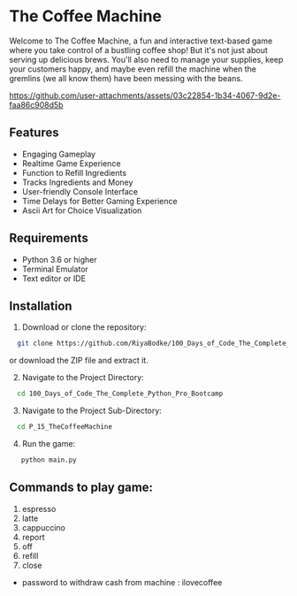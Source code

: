 # The Coffee Machine

 Welcome to The Coffee Machine, a fun and interactive text-based game where you take control of a bustling coffee shop! But it's not just about serving up delicious brews. You'll also need to manage your supplies, keep your customers happy, and maybe even refill the machine when the gremlins (we all know them) have been messing with the beans.

https://github.com/user-attachments/assets/03c22854-1b34-4067-9d2e-faa86c908d5b

## Features

- Engaging Gameplay
- Realtime Game Experience
- Function to Refill Ingredients
- Tracks Ingredients and Money
- User-friendly Console Interface
- Time Delays for Better Gaming Experience
- Ascii Art for Choice Visualization

## Requirements

- Python 3.6 or higher
- Terminal Emulator
- Text editor or IDE 
  
## Installation

1. Download or clone the repository:

```sh
  git clone https://github.com/RiyaBodke/100_Days_of_Code_The_Complete_Python_Pro_Bootcamp
```
or download the ZIP file and extract it.

2. Navigate to the Project Directory:

```sh
  cd 100_Days_of_Code_The_Complete_Python_Pro_Bootcamp
```

3. Navigate to the Project Sub-Directory:

```sh
  cd P_15_TheCoffeeMachine
```

4. Run the game:

```sh
   python main.py
```

## Commands to play game: 

1. espresso
2. latte
3. cappuccino
4. report
5. off
6. refill
7. close

- password to withdraw cash from machine : ilovecoffee
